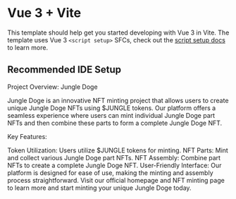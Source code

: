 # Vue 3 + Vite

This template should help get you started developing with Vue 3 in Vite. The template uses Vue 3 `<script setup>` SFCs, check out the [script setup docs](https://v3.vuejs.org/api/sfc-script-setup.html#sfc-script-setup) to learn more.

## Recommended IDE Setup
Project Overview: Jungle Doge

Jungle Doge is an innovative NFT minting project that allows users to create unique Jungle Doge NFTs using $JUNGLE tokens. Our platform offers a seamless experience where users can mint individual Jungle Doge part NFTs and then combine these parts to form a complete Jungle Doge NFT.

Key Features:

Token Utilization: Users utilize $JUNGLE tokens for minting.
NFT Parts: Mint and collect various Jungle Doge part NFTs.
NFT Assembly: Combine part NFTs to create a complete Jungle Doge NFT.
User-Friendly Interface: Our platform is designed for ease of use, making the minting and assembly process straightforward.
Visit our official homepage and NFT minting page to learn more and start minting your unique Jungle Doge today.






